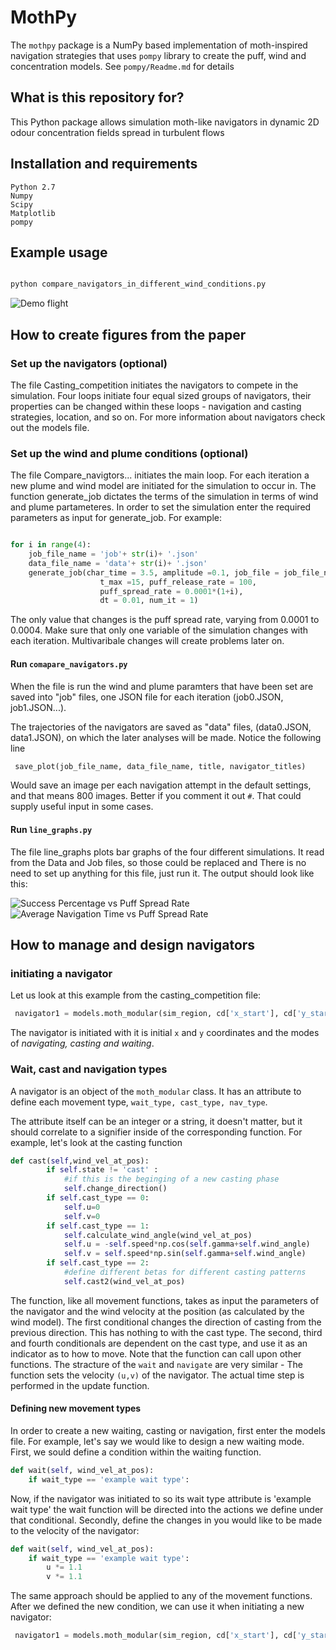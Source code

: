 # MothPy

The `mothpy` package is a NumPy based implementation of moth-inspired navigation strategies that uses
`pompy` library to create the puff, wind and concentration models. See `pompy/Readme.md`
for details

## What is this repository for?

This Python package allows simulation moth-like navigators in dynamic 2D odour
concentration fields spread in turbulent flows

## Installation and requirements

    Python 2.7
    Numpy
    Scipy
    Matplotlib
    pompy

## Example usage

```python

python compare_navigators_in_different_wind_conditions.py

```

![Demo flight](img/Demonstration_of_different_navigation_strategies.png)

## How to create figures from the paper

### Set up the navigators (optional)

The file Casting_competition initiates the navigators to compete in the simulation. Four loops initiate four equal sized groups of navigators, their properties can be changed within these loops - navigation and casting strategies, location, and so on. 
For more information about navigators check out the models file.

### Set up the wind and plume conditions (optional)

The file Compare_navigtors... initiates the main loop. For each iteration a new plume and wind model are initiated for the simulation to occur in. The function generate_job dictates the terms of the simulation in terms of wind and plume partameteres. In order to set the simulation enter the required parameters as input for generate_job. For example:

```python

for i in range(4):
    job_file_name = 'job'+ str(i)+ '.json'
    data_file_name = 'data'+ str(i)+ '.json'
    generate_job(char_time = 3.5, amplitude =0.1, job_file = job_file_name,
                    t_max =15, puff_release_rate = 100,
                    puff_spread_rate = 0.0001*(1+i),
                    dt = 0.01, num_it = 1)
```

The only value that changes is the puff spread rate, varying from 0.0001 to 0.0004.
Make sure that only one variable of the simulation changes with each iteration. Multivaribale changes will create problems later on.

#### Run `comapare_navigators.py`

When the file is run the wind and plume paramters that have been set are saved into "job" files, one JSON file for each iteration (job0.JSON, job1.JSON...).

The trajectories of the navigators are saved as "data" files, (data0.JSON, data1.JSON), on which the later analyses will be made. 
Notice the following line

```python
 save_plot(job_file_name, data_file_name, title, navigator_titles)
```

Would save an image per each navigation attempt in the default settings, and that means 800 images. Better if you comment it out `#`. That could supply useful input in some cases.

#### Run `line_graphs.py`

The file line_graphs plots bar graphs of the four different simulations. It read from the Data and Job files, so those could be replaced and There is no need to set up anything for this file, just run it. The output should look like this:

![Success Percentage vs Puff Spread Rate](img/spVSpsr.png)
![Average Navigation Time vs Puff Spread Rate](img/spVSpsr.png)

## How to manage and design navigators

### initiating a navigator

Let us look at this example from the casting_competition file:

```python
 navigator1 = models.moth_modular(sim_region, cd['x_start'], cd['y_start'], cd['nav_type'] , cd['cast_type'], cd['wait_type'])
```

The navigator is initiated with it is initial `x` and `y` coordinates and the modes of *navigating, casting and waiting*.

### Wait, cast and navigation types

A navigator is an object of the `moth_modular` class. It has an attribute to define each movement type, `wait_type, cast_type, nav_type`.

The attribute itself can be an integer or a string, it doesn't matter, but it should correlate to a signifier inside of the corresponding function. For example, let's look at the casting function

```python
def cast(self,wind_vel_at_pos):
        if self.state != 'cast' :
            #if this is the beginging of a new casting phase
            self.change_direction()
        if self.cast_type == 0:
            self.u=0
            self.v=0
        if self.cast_type == 1:
            self.calculate_wind_angle(wind_vel_at_pos)
            self.u = -self.speed*np.cos(self.gamma+self.wind_angle)
            self.v = self.speed*np.sin(self.gamma+self.wind_angle)
        if self.cast_type == 2:
            #define different betas for different casting patterns
            self.cast2(wind_vel_at_pos)
```

The function, like all movement functions, takes as input the parameters of the navigator and the wind velocity at the position (as calculated by the wind model).
The first conditional changes the direction of casting from the previous direction. This has nothing to with the cast type. 
The second, third and fourth conditionals are dependent on the cast type, and use it as an indicator as to how to move. Note that the function can call upon other functions. The stracture of the `wait` and `navigate` are very similar - The function sets the velocity `(u,v)` of the navigator. The actual time step is performed in the update function.

#### Defining new movement types

In order to create a new waiting, casting or navigation, first enter the models file. For example, let's say we would like to design a new waiting mode. First, we sould define a condition within the waiting function.

```python
def wait(self, wind_vel_at_pos):
    if wait_type == 'example wait type':
```

Now, if the navigator was initiated to so its wait type attribute is 'example wait type' the wait function will be directed into the actions we define under that conditional. Secondly, define the changes in you would like to be made to the velocity of the navigator:

```python
def wait(self, wind_vel_at_pos):
    if wait_type == 'example wait type':
        u *= 1.1
        v *= 1.1
```

The same approach should be applied to any of the movement functions. After we defined the new condition, we can use it when initiating a new navigator:

```python
 navigator1 = models.moth_modular(sim_region, cd['x_start'], cd['y_start'], cd['nav_type'], cd['cast_type'], 'example wait type')
```